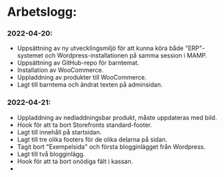 
# Arbetslogg: 


### 2022-04-20:
- Uppsättning av ny utvecklingsmiljö för att kunna köra både "ERP"-systemet och Wordpress-installationen på samma session i MAMP. 
- Uppsättning av GitHub-repo för barntemat. 
- Installation av WooCommerce. 
- Uppladdning av produkter till WooCommerce. 
- Lagt till barntema och ändrat texten på adminsidan.


### 2022-04-21:
- Uppladdning av nedladdningsbar produkt, måste uppdateras med bild.
- Hook för att ta bort Storefronts standard-footer.
- Lagt till innehåll på startsidan.
- Lagt till tre olika footers för de olika delarna på sidan.
- Tagit bort "Exempelsida" och första blogginlägget från Wordpress.
- Lagt till två blogginlägg.
- Hook för att ta bort onödiga fält i kassan.
- 